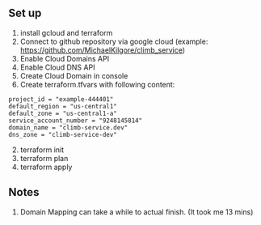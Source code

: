 ## Set up

1. install gcloud and terraform
2. Connect to github repository via google cloud (example: https://github.com/MichaelKilgore/climb_service)
3. Enable Cloud Domains API
4. Enable Cloud DNS API
5. Create Cloud Domain in console
6. Create terraform.tfvars with following content:

```
project_id = "example-444401"
default_region = "us-central1"
default_zone = "us-central1-a"
service_account_number = "9248145814"
domain_name = "climb-service.dev"
dns_zone = "climb-service-dev"
```

2. terraform init
3. terraform plan
4. terraform apply


## Notes

1. Domain Mapping can take a while to actual finish. (It took me 13 mins)
